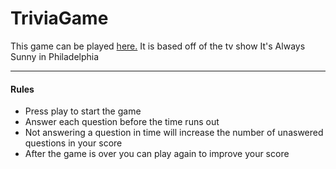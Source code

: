# TriviaGame

This game can be played [here.](https://britaramsay.github.io/TriviaGame/)
It is based off of the tv show It's Always Sunny in Philadelphia

---
#### Rules
- Press play to start the game
- Answer each question before the time runs out
- Not answering a question in time will increase the number of unaswered questions in your score
- After the game is over you can play again to improve your score
